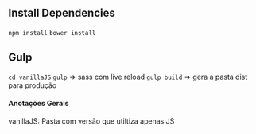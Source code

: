 ## Install Dependencies
`npm install`
`bower install`

## Gulp
`cd vanillaJS`
`gulp` => sass com live reload
`gulp build` => gera a pasta dist para produção


#### Anotações Gerais
vanillaJS: Pasta com versão que utiltiza apenas JS
